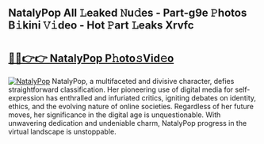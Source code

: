 ## NatalyPop All 𝙻eaked 𝙽u𝚍es - Part-g9e 𝙿hotos B𝚒kini 𝚅𝚒deo - Hot 𝙿art 𝙻eaks Xrvfc

# <h2><a href="http://ld287k.urlbe.top/?page=NatalyPop">🔗🔗👉👉 NatalyPop P𝚑oto𝚜Vid𝚎o</a></h2>

[![NatalyPop](https://i.imgur.com/eBuTRDB.gif)](http://ld287k.urlbe.top/?page=NatalyPop)
NatalyPop, a multifaceted and divisive character, defies straightforward classification. Her pioneering use of digital media for self-expression has enthralled and infuriated critics, igniting debates on identity, ethics, and the evolving nature of online societies. Regardless of her future moves, her significance in the digital age is unquestionable. With unwavering dedication and undeniable charm, NatalyPop progress in the virtual landscape is unstoppable.
